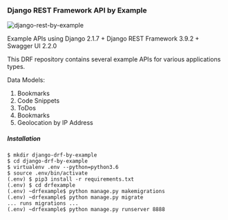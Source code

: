 ### Django REST Framework API by Example

![django-rest-by-example](https://www.pythonanywhere.com/user/craigderington/files/home/craigderington/newblog2/static/images/drfexample-location-list.png?raw=true "Django REST Framework by Example")

Example APIs using Django 2.1.7 + Django REST Framework 3.9.2 + Swagger UI 2.2.0

This DRF repository contains several example APIs for various applications types.

Data Models:

1.  Bookmarks
2.  Code Snippets
3.  ToDos
4.  Bookmarks
5.  Geolocation by IP Address


##### Installation

```
$ mkdir django-drf-by-example
$ cd django-drf-by-example
$ virtualenv .env --python=python3.6
$ source .env/bin/activate
(.env) $ pip3 install -r requirements.txt
(.env) $ cd drfexample
(.env) ~drfexample$ python manage.py makemigrations
(.env) ~drfexample$ python manage.py migrate
... runs migrations ...
(.env) ~drfexample$ python manage.py runserver 8888
```








